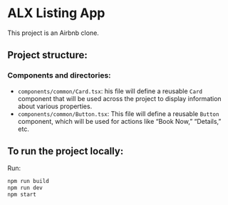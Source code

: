 # ALX Listing App

This project is an Airbnb clone.

## Project structure:

### Components and directories:

- `components/common/Card.tsx`: his file will define a reusable `Card` component that will be used across the project to display information about various properties.
- `components/common/Button.tsx`: This file will define a reusable `Button` component, which will be used for actions like “Book Now,” “Details,” etc.

## To run the project locally:

Run:

```bash
npm run build
npm run dev
npm start
```
